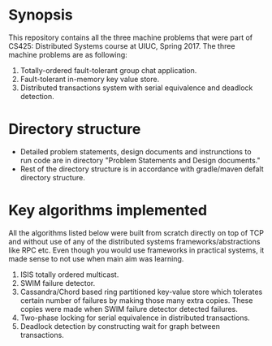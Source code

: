 # Synopsis
This repository contains all the three machine problems that were part of CS425: Distributed Systems course at UIUC, Spring 2017.
The three machine problems are as following:
1. Totally-ordered fault-tolerant group chat application.
2. Fault-tolerant in-memory key value store.
3. Distributed transactions system with serial equivalence and deadlock detection.


# Directory structure
* Detailed problem statements, design documents and instrunctions to run code are in directory "Problem Statements and Design documents."
* Rest of the directory structure is in accordance with gradle/maven defalt directory structure.


# Key algorithms implemented
All the algorithms listed below were built from scratch directly on top of TCP and without use of any of the distributed systems frameworks/abstractions like RPC etc. Even though you would use frameworks in practical systems, it made sense to not use when main aim was learning.

1. ISIS totally ordered multicast.
2. SWIM failure detector.
3. Cassandra/Chord based ring partitioned key-value store which tolerates certain number of failures by making those many extra copies. These copies were made when SWIM failure detector detected failures.
4. Two-phase locking for serial equivalence in distributed transactions.
5. Deadlock detection by constructing wait for graph between transactions.

